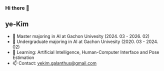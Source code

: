 ### Hi there 👋

<!--
**ye-Kim/ye-Kim** is a ✨ _special_ ✨ repository because its `README.md` (this file) appears on your GitHub profile.

Here are some ideas to get you started:

- 🔭 I’m currently working on ...
- 🌱 I’m currently learning ...
- 👯 I’m looking to collaborate on ...
- 🤔 I’m looking for help with ...
- 💬 Ask me about ...
- 📫 How to reach me: ...
- 😄 Pronouns: ...
- ⚡ Fun fact: ...
-->

## ye-Kim
- 📝 Master majoring in AI at Gachon Univesity (2024. 03 - 2026. 02)
- 📝 Undergraduate majoring in AI at Gachon Univesity (2020. 03 - 2024. 02)
- 🌱 Learning: Artificial Intelligence, Human-Computer Interface and Pose Estimation
- 📫 Contact: yekim.galanthus@gmail.com
